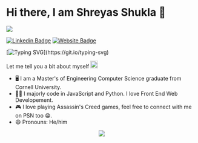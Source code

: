 Hi there, I am Shreyas Shukla 👋
======
![](https://komarev.com/ghpvc/?username=logicb0mb)

[![Linkedin Badge](https://img.shields.io/badge/-LinkedIn-0e76a8?style=flat-square&logo=Linkedin&logoColor=white)](https://www.linkedin.com/in/shreyasshukla16/)
[![Website Badge](https://img.shields.io/badge/Website-3b5998?style=flat-square&logo=google-chrome&logoColor=white)](https://logicb0mb.github.io/)

[![Typing SVG](https://readme-typing-svg.herokuapp.com?font=Fira+Code&pause=1000&color=F71616&width=650&lines=I+am+a+Computer+Science+graduate+from+Cornell.;Currently%2C+I+am+looking+for+job+opportunities.)](https://git.io/typing-svg)

Let me tell you a bit about myself <img src="https://emojis.slackmojis.com/emojis/images/1643514977/10031/60fps_parrot.gif?1643514977" width="20" />

* 🖥️ I am a Master's of Engineering Computer Science graduate from Cornell University.
* 👨‍💻 I majorly code in JavaScript and Python. I love Front End Web Developement.
* 🎮 I love playing Assassin's Creed games, feel free to connect with me on PSN too 😁.
* 😄 Pronouns: He/him

<!--
[![Readme Quotes](https://quotes-github-readme.vercel.app/api?type=horizontal&theme=dark)](https://github.com/piyushsuthar/github-readme-quotes)
-->

<!--
<p align="left">
  <img src="https://quotes-github-readme.vercel.app/api?type=horizontal&theme=dark)](https://github.com/piyushsuthar/github-readme-quotes" />
</p>
-->

<!-- [![Anurag's GitHub stats](https://github-readme-stats.vercel.app/api?username=logicb0mb&hide=stars&count_private=true&show_icons=true&theme=codeSTACKr#gh-dark-mode-only)](https://github.com/anuraghazra/github-readme-stats#gh-dark-mode-only)

[![Anurag's GitHub stats](https://github-readme-stats.vercel.app/api?username=logicb0mb&hide=stars&count_private=true&show_icons=true&theme=gruvbox_light#gh-light-mode-only)](https://github.com/anuraghazra/github-readme-stats#gh-light-mode-only)
 -->
<p align="center">
  <img src="https://capsule-render.vercel.app/api?type=waving&color=gradient&height=110&section=footer&animation=twinkling"/>
</p>

<!--
**logicb0mb/logicb0mb** is a ✨ _special_ ✨ repository because its `README.md` (this file) appears on your GitHub profile.

Here are some ideas to get you started:

- 🔭 I’m currently working on ...
- 🌱 I’m currently learning ...
- 👯 I’m looking to collaborate on ...
- 🤔 I’m looking for help with ...
- 💬 Ask me about ...
- 📫 How to reach me: ...
- 😄 Pronouns: ...
- ⚡ Fun fact: ...
-->
